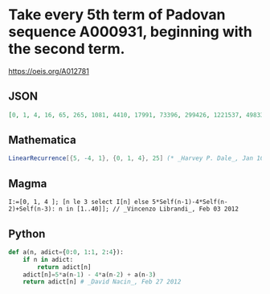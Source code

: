 # Take every 5th term of Padovan sequence A000931, beginning with the second term\.
https://oeis.org/A012781
## JSON
```JSON
[0, 1, 4, 16, 65, 265, 1081, 4410, 17991, 73396, 299426, 1221537, 4983377, 20330163, 82938844, 338356945, 1380359512, 5631308624, 22973462017, 93722435101, 382349636061, 1559831901918, 6363483400447, 25960439030624]
```
## Mathematica
```Mathematica
LinearRecurrence[{5, -4, 1}, {0, 1, 4}, 25] (* _Harvey P. Dale_, Jan 10 2012 *)
```
## Magma
```Magma
I:=[0, 1, 4 ]; [n le 3 select I[n] else 5*Self(n-1)-4*Self(n-2)+Self(n-3): n in [1..40]]; // _Vincenzo Librandi_, Feb 03 2012
```
## Python
```Python
def a(n, adict={0:0, 1:1, 2:4}):
    if n in adict:
        return adict[n]
    adict[n]=5*a(n-1) - 4*a(n-2) + a(n-3)
    return adict[n] # _David Nacin_, Feb 27 2012
```
